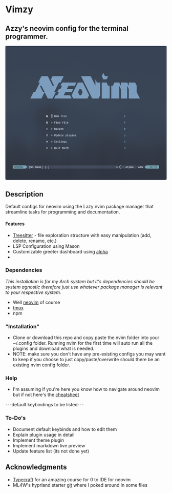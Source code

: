 # Vimzy

## Azzy's neovim config for the terminal programmer.

![image](https://github.com/AzzyB/vimzy/blob/main/screenshots/greeter_dashboard.png)

## Description

Default configs for neovim using the Lazy nvim package manager that streamline tasks for programming and documentation.

#### Features
* [Treesitter](https://github.com/nvim-treesitter/nvim-treesitter) - file exploration structure with easy manipulation (add, delete, rename, etc.)
* LSP Configuration using Mason
* Customizable greeter dashboard using [alpha](https://github.com/goolord/alpha-nvim)
* 

### Dependencies
_This installation is for my Arch system but it's dependencies should be system agnostic therefore just use whatever package manager is relevant to your respective system._

* Well [neovim](https://neovim.io/) of course
* [tmux](https://github.com/tmux/tmux)
* npm

### "Installation"

* Clone or download this repo and copy paste the nvim folder into your ~/.config folder. Running nvim for the first time will auto run all the plugins and download what is needed.  
* NOTE: make sure you don't have any pre-existing configs you may want to keep if you choose to just copy/paste/overwrite should there be an existing nvim config folder.  

### Help
* I'm assuming if you're here you know how to navigate around neovim but if not here's the [cheatsheet](https://neovim.io/doc/user/quickref.html)

---default keybindings to be listed---

### To-Do's
* Document default keybinds and how to edit them
* Explain plugin usage in detail
* Implement theme plugin
* Implement markdown live preview
* Update feature list (its not done yet)

## Acknowledgments
* [Typecraft](https://youtu.be/zHTeCSVAFNY?si=CLY7Iw2ydervuDeM) for an amazing course for 0 to IDE for neovim
* ML4W's hyprland starter [git](https://github.com/mylinuxforwork/hyprland-starter) where I poked around in some files
